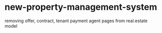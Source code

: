 # new-property-management-system
removing offer, contract, tenant payment agent pages from real.estate model
